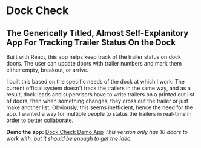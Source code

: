 # Dock Check

## The Generically Titled, Almost Self-Explanitory App For Tracking Trailer Status On the Dock

Built with React, this app helps keep track of the trailer status on dock doors. The user can update doors with trailer numbers and mark them either empty, breakout, or arrive.

I built this based on the specific needs of the dock at which I work. The current official system doesn't track the trailers in the same way, and as a result, dock leads and supervisors have to write trailers on a printed out list of doors, then when something changes, they cross out the trailer or just make another list. Obviously, this seems inefficient, hence the need for the app. I wanted a way for multiple people to status the trailers in real-time in order to better collaborate.

**Demo the app:** [Dock Check Demo App](https://dock-check-demo.firebaseapp.com/)
_This version only has 10 doors to work with, but it should be enough to get the idea._
